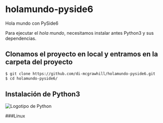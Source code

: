 # holamundo-pyside6

Hola mundo con PySide6

Para ejecutar el *hola mundo*, necesitamos instalar antes Python3 y sus dependencias.

## Clonamos el proyecto en local y entramos en la carpeta del proyecto


```bash
$ git clone https://github.com/di-mcgrawhill/holamundo-pyside6.git
$ cd holamundo-pyside6/
```
## Instalación de Python3
![Logotipo de Python](https://es.schoolofdata.org/files/2017/07/python-logo-master-v3-TM-flattened.png)

###Linux

